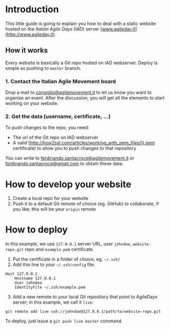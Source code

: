 # Introduction
This little guide is going to explain you how to deal with a static website hosted on the *Italian Agile Days* (IAD) server [www.agileday.it](http://www.agileday.it).

## How it works
Every website is basically a Git repo hosted on IAD webserver.
Deploy is simple as pushing to `master` branch.

### 1. Contact the Italian Agile Movement board
Drop a mail to [consiglio@agilemovement.it](mailto:consiglio@agilemovement.it) to let us know you want to organize an event.
After the discussion, you will get all the elements to start working on your website.

### 2. Get the data (username, certificate, ...)
To push changes to the repo, you need:
* The url of the Git repo on IAD webserver
* A valid [http://how2ssl.com/articles/working_with_pem_files/](.pem certificate) to allow you to push changes to that repository

You can write to [ferdinando.santacroce@agilemovement.it](mailto:ferdinando.santacroce@agilemovement.it) or [ferdinando.santacroce@gmail.com](mailto:ferdinando.santacroce@gmail.com) to obtain these data.

# How to develop your website
1. Create a local repo for your website
2. Push it to a default Git remote of choice (eg. GitHub) to collaborate, if you like; this will be your `origin` remote

# How to deploy
In this example, we use `127.0.0.1` server URL, user `johndoe`, `website-repo.git` repo and `example.pem` certificate.

1. Put the certificate in a folder of choice, eg. `~/.ssh/`
2. Add this line to your `~/.ssh/config` file:

```
Host 127.0.0.1
    Hostname 127.0.0.1
    User johndoe
    IdentityFile ~/.ssh/example.pem
```

3. Add a new remote to your local Git repository that point to AgileDays server; in this example, we call it `live`:

```ssh
git remote add live ssh://johndoe@127.0.0.1/path/to/website-repo.git
```

To deploy, just issue a `git push live master` command.
